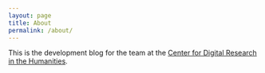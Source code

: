 ```yaml
---
layout: page
title: About
permalink: /about/
---
```


This is the development blog for the team at the [Center for Digital Research in the Humanities](http://cdrh.unl.edu/).
